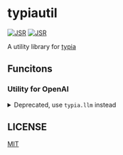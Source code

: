 # typiautil

[![JSR](https://jsr.io/badges/@ryoppippi/typiautil)](https://jsr.io/@ryoppippi/typiautil)
[![JSR](https://jsr.io/badges/@ryoppippi/typiautil/score)](https://jsr.io/@ryoppippi/typiautil)

A utility library for [typia](https://typia.io/)

## Funcitons 

### Utility for OpenAI

<details>
<summary>
  Deprecated, use <code>typia.llm</code> instead
</summary>

#### `typiaResponseFormat`

typia version of [`zodResponseFormat`](https://github.com/openai/openai-node/blob/31e4afd6ca50e8e2560598296c099390c5956e31/src/helpers/zod.ts#L56-L73)

```ts
import { typiaResponseFormat } from "@ryoppippi/typiautil/openai";
import typia, { tags } from "typia";
import OpenAI from "openai";

/** add description as a JSDoc */
type Output = {
  /** id of the entity */
  id: string & tags.Type<'uint32'>;

  /** name of the entity */
  name: string & tags.MinLength<1>;
}

const client = new OpenAI({})
const completion = await client.beta.chat.completions.parse({
  model: "gpt-4o-mini",
  response_format: typiaResponseFormat({
    jsonSchema: typia.json.application<[Output]>(),
    validate: typia.createValidate<Output>(), // or typia.createValidateEquals<Output>()
  }),
  messages: [
    {
      role: "system",
      content: "Extract information and return as the structured data following schema",
    },
  ],
 });

console.log(completion.choices[0].message.parsed);
```

#### `typiaFunction`

typia version of [`zodFunction`](https://github.com/openai/openai-node/blob/31e4afd6ca50e8e2560598296c099390c5956e31/src/helpers/zod.ts#L80-L106)

```ts
import { typiaFunction } from "@ryoppippi/typiautil/openai";
import typia, { tags } from "typia";
import OpenAI from "openai";

/** add description as a JSDoc */
type Params = {
  id: string & tags.Type<'uint32'>;
  name: string & tags.MinLength<1>;
}

function myFunction(args: Params) {
  return args;
}

const client = new OpenAI({})

const completion = await client.beta.chat.completions.parse({
  model: "gpt-4o-mini",
  tool: [typiaFunction({
    jsonSchema: typia.json.application<[Params]>(),
    validate: typia.createValidate<Params>(), // or typia.createValidateEquals<Params>()
    name: "dummy", // you can specify the name of the function, otherwise it will be the name of the type (in this case, "Params")
    description: "dummy function", // you can specify the description of the function, otherwise it will be the JSDoc of the type (in this case, "add description as a JSDoc")
    function: myFunction, // the function to be called (optional)
   })],
  messages: [
    {
      role: "system",
      content: "use the dummy function",
    },
  ],
});

console.log(completion.choices[0].message.tool_calls[0].function.parsed_arguments);
```


### `typiaJsonToOpenAIJsonSchema`

Converts JSON Schema generated by Typia to OpenAI ResponseFormat for [Structured Outputs](https://platform.openai.com/docs/guides/structured-outputs).


```ts

import { typiaJsonToOpenAIResponse } from "@ryoppippi/typiautil/openai";
import typia, { tags } from "typia";
import OpenAI from "openai";

/** add description as a JSDoc */
type Output = {
  /** id of the entity */
  id: string & tags.Type<'uint32'>;

  /** name of the entity */
  name: string & tags.MinLength<1>;
}

const client = new OpenAI({})

const chat = await client.chat.completions.create({
  model: "gpt-4o-mini",
  response_format: typiaJsonToOpenAIResponse({
    jsonSchema: typia.json.application<[Output]>(),
  }),
  messages: [
    {
      role: "system",
      content: "Extract information and return as the structured data following schema",
    },
  ],
 });

/** parse res as JSON */
const json = typia.json.validateParse<Output>(chat.choices.at(0)?.message.content as string)

console.log(json);
```

</details>

## LICENSE

[MIT](./LICENSE)
